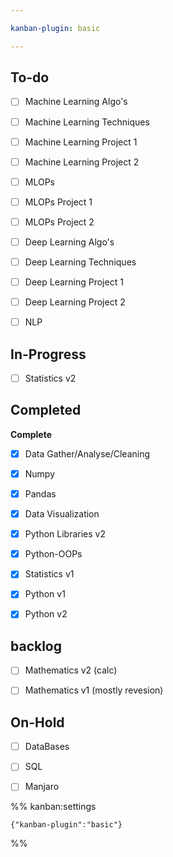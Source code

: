 ```yaml
---

kanban-plugin: basic

---
```


## To-do

- [ ] Machine Learning Algo's
- [ ] Machine Learning Techniques
- [ ] Machine Learning Project 1
- [ ] Machine Learning Project 2
- [ ] MLOPs
- [ ] MLOPs Project 1
- [ ] MLOPs Project 2
- [ ] Deep Learning Algo's
- [ ] Deep Learning Techniques
- [ ] Deep Learning Project 1
- [ ] Deep Learning Project 2
- [ ] NLP


## In-Progress

- [ ] Statistics v2


## Completed

**Complete**
- [x] Data Gather/Analyse/Cleaning
- [x] Numpy
- [x] Pandas
- [x] Data Visualization
- [x] Python Libraries v2
- [x] Python-OOPs
- [x] Statistics v1
- [x] Python v1
- [x] Python v2


## backlog

- [ ] Mathematics v2 (calc)
- [ ] Mathematics v1 (mostly revesion)


## On-Hold

- [ ] DataBases
- [ ] SQL
- [ ] Manjaro




%% kanban:settings
```
{"kanban-plugin":"basic"}
```
%%